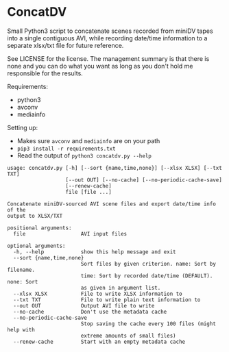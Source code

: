 ConcatDV
========

Small Python3 script to concatenate scenes recorded from miniDV tapes into a single contiguous AVI, while
recording date/time information to a separate xlsx/txt file for future reference.

See LICENSE for the license. The management summary is that there is none and you can do what you want as long as you
don't hold me responsible for the results.

Requirements:
- python3
- avconv
- mediainfo

Setting up:
- Makes sure `avconv` and `mediainfo` are on your path
- `pip3 install -r requirements.txt`
- Read the output of `python3 concatdv.py --help`


```
usage: concatdv.py [-h] [--sort {name,time,none}] [--xlsx XLSX] [--txt TXT]
                   [--out OUT] [--no-cache] [--no-periodic-cache-save]
                   [--renew-cache]
                   file [file ...]

Concatenate miniDV-sourced AVI scene files and export date/time info of the
output to XLSX/TXT

positional arguments:
  file                  AVI input files

optional arguments:
  -h, --help            show this help message and exit
  --sort {name,time,none}
                        Sort files by given criterion. name: Sort by filename.
                        time: Sort by recorded date/time (DEFAULT). none: Sort
                        as given in argument list.
  --xlsx XLSX           File to write XLSX information to
  --txt TXT             File to write plain text information to
  --out OUT             Output AVI file to write
  --no-cache            Don't use the metadata cache
  --no-periodic-cache-save
                        Stop saving the cache every 100 files (might help with
                        extreme amounts of small files)
  --renew-cache         Start with an empty metadata cache
```
